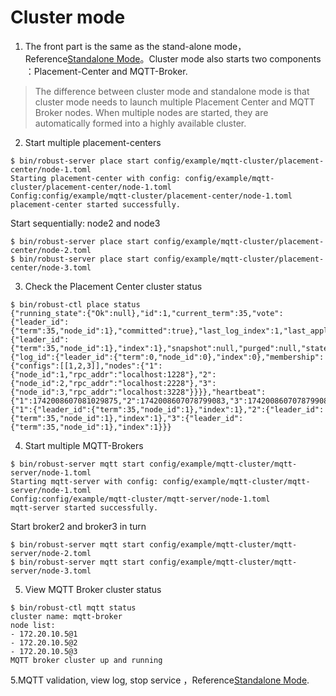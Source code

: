 # Cluster mode

1. The front part is the same as the stand-alone mode，Reference[Standalone Mode](./Run-Standalone-Mode.md)。Cluster mode also starts two components ：Placement-Center and MQTT-Broker.

> The difference between cluster mode and standalone mode is that cluster mode needs to launch multiple Placement Center and MQTT Broker nodes. When multiple nodes are started, they are automatically formed into a highly available cluster.

2. Start multiple placement-centers

```shell
$ bin/robust-server place start config/example/mqtt-cluster/placement-center/node-1.toml
Starting placement-center with config: config/example/mqtt-cluster/placement-center/node-1.toml
Config:config/example/mqtt-cluster/placement-center/node-1.toml
placement-center started successfully.
```

Start sequentially: node2 and node3

```shell
$ bin/robust-server place start config/example/mqtt-cluster/placement-center/node-2.toml
$ bin/robust-server place start config/example/mqtt-cluster/placement-center/node-3.toml
```

3. Check the Placement Center cluster status

```shell
$ bin/robust-ctl place status
{"running_state":{"Ok":null},"id":1,"current_term":35,"vote":{"leader_id":{"term":35,"node_id":1},"committed":true},"last_log_index":1,"last_applied":{"leader_id":{"term":35,"node_id":1},"index":1},"snapshot":null,"purged":null,"state":"Leader","current_leader":1,"millis_since_quorum_ack":2,"last_quorum_acked":1742008607078799375,"membership_config":{"log_id":{"leader_id":{"term":0,"node_id":0},"index":0},"membership":{"configs":[[1,2,3]],"nodes":{"1":{"node_id":1,"rpc_addr":"localhost:1228"},"2":{"node_id":2,"rpc_addr":"localhost:2228"},"3":{"node_id":3,"rpc_addr":"localhost:3228"}}}},"heartbeat":{"1":1742008607081029875,"2":1742008607078799083,"3":1742008607078799083},"replication":{"1":{"leader_id":{"term":35,"node_id":1},"index":1},"2":{"leader_id":{"term":35,"node_id":1},"index":1},"3":{"leader_id":{"term":35,"node_id":1},"index":1}}}
```

4. Start multiple MQTT-Brokers

```shell
$ bin/robust-server mqtt start config/example/mqtt-cluster/mqtt-server/node-1.toml
Starting mqtt-server with config: config/example/mqtt-cluster/mqtt-server/node-1.toml
Config:config/example/mqtt-cluster/mqtt-server/node-1.toml
mqtt-server started successfully.
```

Start broker2 and broker3 in turn

```shell
$ bin/robust-server mqtt start config/example/mqtt-cluster/mqtt-server/node-2.toml
$ bin/robust-server mqtt start config/example/mqtt-cluster/mqtt-server/node-3.toml
```

5. View MQTT Broker cluster status

```shell
$ bin/robust-ctl mqtt status
cluster name: mqtt-broker
node list:
- 172.20.10.5@1
- 172.20.10.5@2
- 172.20.10.5@3
MQTT broker cluster up and running
```

5.MQTT validation, view log, stop service ，Reference[Standalone Mode](./Run-Standalone-Mode.md).

